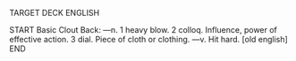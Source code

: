 TARGET DECK
ENGLISH

START
Basic
Clout
Back: —n. 1 heavy blow. 2 colloq. Influence, power of effective action. 3 dial. Piece of cloth or clothing. —v. Hit hard. [old english]
END
